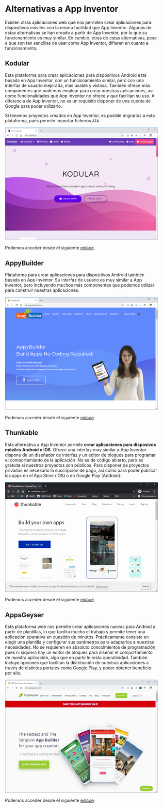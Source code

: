 # Alternativas a App Inventor

Existen otras aplicaciones web que nos permiten crear aplicaciones para dispositivos móviles con la misma facilidad que App Inventor. Algunas de estas alternativas se han creado a partir de App Inventor, por lo que su funcionamiento es muy similar. En cambio, otras de estas alternativas, pese a que son tan sencillas de usar como App Inventor, difieren en cuanto a funcionamiento.

## Kodular

Esta plataforma para crear aplicaciones para dispositivos Android está basada en App Inventor, con un funcionamiento similar, pero con una interfaz de usuario mejorada, más usable y vistosa. También ofrece más componentes que podemos emplear para crear nuestras aplicaciones, así como funcionalidades que App Inventor no ofrece y que facilitan su uso. A diferencia de App Inventor, no es un requisito disponer de una cuenta de Google para poder utilizarlo.

Si tenemos proyectos creados en App Inventor, es posible migrarlos a esta plataforma, pues permite importar ficheros `AIA`.

![Kodular](images/kodular.png)

Podemos acceder desde el siguiente [enlace](https://www.kodular.io/).

## AppyBuilder

Plataforma para crear aplicaciones para dispositivos Android también basada en App Inventor. Su interfaz de usuario es muy similar a App Inventor, pero incluyendo muchos más componentes que podemos utilizar para construir nuestras aplicaciones.

![AppyBuilder](images/appybuilder.png)

Podemos acceder desde el siguiente [enlace](http://www.appybuilder.com/).

## Thunkable

Esta alternativa a App Inventor permite **crear aplicaciones para disposivos móviles Android e iOS**. Ofrece una interfaz muy similar a App Inventor: dispone de un diseñador de interfaz y un editor de bloques para programar el comportamiento de la aplicación. No es de código abierto, pero es gratuita si nuestros proyectos son públicos. Para disponer de proyectos privados es necesario la suscripción de pago, así como para poder publicar las apps en el App Store (iOS) o en Google Play (Android).

![Thunkable](images/thunkable.png)

Podemos acceder desde el siguiente [enlace](https://thunkable.com/#/).

## AppsGeyser

Esta plataforma web nos permite crear aplicaciones nuevas para Android a partir de plantillas, lo que facilita mucho el trabajo y permite tener una aplicación operativa en cuestión de minutos. Prácticamente consiste en elegir una plantilla y configurar sus parámetros para adaptarlos a nuestras necesidades. No se requieren en absoluto conocimientos de programación, pues ni siquiera hay un editor de bloques para diseñar el comportamiento de nuestra aplicación, algo que en parte le resta operatividad. También incluye opciones que facilitan la distribución de nuestras aplicaciones a través de distintos portales como Google Play, y poder obtener beneficio por ello.

![AppsGeyser](images/appsgeyser.png)

Podemos acceder desde el siguiente [enlace](https://appsgeyser.com/).



